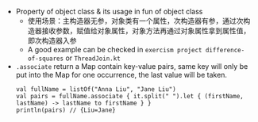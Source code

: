 - Property of object class & its usage in fun of object class 
  - 使用场景：主构造器无参，对象类有一个属性，次构造器有参，通过次构造器接收参数，赋值给对象属性，对象方法再通过对象属性拿到属性值，即次构造器入参
  - A good example can be checked in `exercism project difference-of-squares` or `ThreadJoin.kt`
- `.associate` return a Map contain key-value pairs, same key will only be put into the Map for one occurrence, the last value will be taken.
  ```
  val fullName = listOf("Anna Liu", "Jane Liu")
  val pairs = fullName.associate { it.split(" ").let { (firstName, lastName) -> lastName to firstName } }
  println(pairs) // {Liu=Jane}
  ```